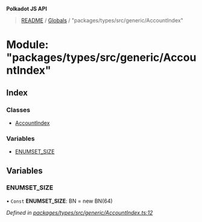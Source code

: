 **Polkadot JS API**

> [README](../README.md) / [Globals](../globals.md) / "packages/types/src/generic/AccountIndex"

# Module: "packages/types/src/generic/AccountIndex"

## Index

### Classes

* [AccountIndex](../classes/_packages_types_src_generic_accountindex_.accountindex.md)

### Variables

* [ENUMSET\_SIZE](_packages_types_src_generic_accountindex_.md#enumset_size)

## Variables

### ENUMSET\_SIZE

• `Const` **ENUMSET\_SIZE**: BN = new BN(64)

*Defined in [packages/types/src/generic/AccountIndex.ts:12](https://github.com/polkadot-js/api/blob/33c161f87/packages/types/src/generic/AccountIndex.ts#L12)*
